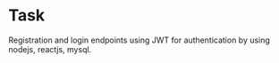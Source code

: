 # Task
 Registration and login endpoints using JWT for authentication by using nodejs, reactjs, mysql.
